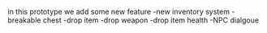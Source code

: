 in this prototype we add some new feature
-new inventory system
-breakable chest
-drop item
-drop weapon
-drop item health
-NPC dialgoue
